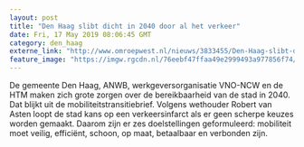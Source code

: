 ```yaml
---
layout: post
title: "Den Haag slibt dicht in 2040 door al het verkeer"
date: Fri, 17 May 2019 08:06:45 GMT
category: den_haag
externe_link: "http://www.omroepwest.nl/nieuws/3833455/Den-Haag-slibt-dicht-in-2040-door-al-het-verkeer"
feature_image: "https://imgw.rgcdn.nl/76eebf47ffaa49e2999493a977856f74/opener/2759435.jpg"
---
```


De gemeente Den Haag, ANWB, werkgeversorganisatie VNO-NCW en de HTM maken zich grote zorgen over de bereikbaarheid van de stad in 2040. Dat blijkt uit de mobiliteitstransitiebrief. Volgens wethouder Robert van Asten loopt de stad kans op een verkeersinfarct als er geen scherpe keuzes worden gemaakt. Daarom zijn er zes doelstellingen geformuleerd: mobiliteit moet veilig, efficiënt, schoon, op maat, betaalbaar en verbonden zijn.
